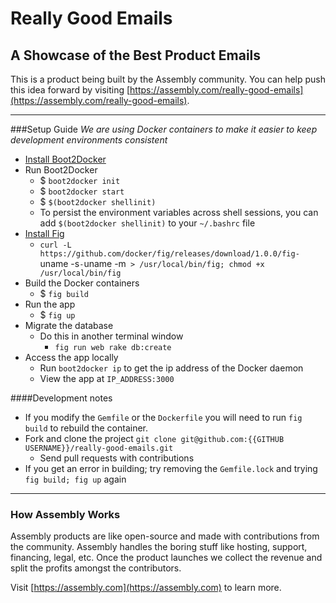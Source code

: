 # Really Good Emails

## A Showcase of the Best Product Emails

This is a product being built by the Assembly community. You can help push this idea forward by visiting [https://assembly.com/really-good-emails](https://assembly.com/really-good-emails).

---
###Setup Guide
*We are using Docker containers to make it easier to keep development environments consistent*
- [Install Boot2Docker](http://boot2docker.io/)
- Run Boot2Docker
  - $ `boot2docker init`
  - $ `boot2docker start`
  - $ `$(boot2docker shellinit)`
  - To persist the environment variables across shell sessions, you can add `$(boot2docker shellinit)` to your `~/.bashrc` file
- [Install Fig](http://www.fig.sh/install.html)
  - `curl -L https://github.com/docker/fig/releases/download/1.0.0/fig-`uname -s`-`uname -m` > /usr/local/bin/fig; chmod +x /usr/local/bin/fig`
- Build the Docker containers
  - $ `fig build`
- Run the app
  - $ `fig up`
- Migrate the database
  - Do this in another terminal window
    - `fig run web rake db:create`
- Access the app locally
  - Run `boot2docker ip` to get the ip address of the Docker daemon
  - View the app at `IP_ADDRESS:3000`

####Development notes
- If you modify the `Gemfile` or the `Dockerfile` you will need to run `fig build` to rebuild the container.
- Fork and clone the project `git clone git@github.com:{{GITHUB USERNAME}}/really-good-emails.git`
  - Send pull requests with contributions
- If you get an error in building; try removing the `Gemfile.lock` and trying `fig build; fig up` again

---
### How Assembly Works

Assembly products are like open-source and made with contributions from the community. Assembly handles the boring stuff like hosting, support, financing, legal, etc. Once the product launches we collect the revenue and split the profits amongst the contributors.

Visit [https://assembly.com](https://assembly.com) to learn more.

